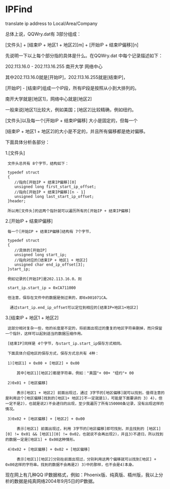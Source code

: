 IPFind
======

translate ip address to Local/Area/Company

 总体上说，QQWry.dat有 3部分组成：
 
  [文件头] + [结束IP + 地区1 + 地区2][m] + [开始IP + 结束IP偏移][n]
 
 先说明一下以上每个部分指的具体是什么。在QQWry.dat 中每个记录描述如下：
 
  202.113.16.0   - 202.113.16.255 南开大学   网络中心
 
  其中202.113.16.0就是[开始IP]，202.113.16.255就是[结束IP]，
 
  [开始IP] - [结束IP]组成一个IP段，所有IP段是按照从小到大排列的。
 
  南开大学就是[地区1]，网络中心就是[地区2]
 
  一般来说[地区1]比较大，例如美国；[地区2]比较精确，例如纽约。
 
  [文件头]以及每一个[开始IP + 结束IP偏移] 大小是固定的，但每一个
 
  [结束IP + 地区1 + 地区2]的大小是不定的，并且所有偏移都是绝对偏移。
 
  下面具体分析各部分：
 
  1.[文件头]
 
 	 文件头总共有 8个字节，结构如下：
 
 	 typedef struct
 	 {
 		//指向[开始IP + 结束IP偏移][0]
 		unsigned long first_start_ip_offset;
 		//指向[开始IP + 结束IP偏移][n - 1]
 		unsigned long last_start_ip_offset;
 	 }header;
 
 	 所以用[文件头]的这两个指针就可以遍历所有的[开始IP + 结束IP偏移]
 
  2.[开始IP + 结束IP偏移]
 
 	 每一个[开始IP + 结束IP偏移]结构有 7个字节，
 
 	 typedef struct
 	 {
 		//具体的[开始IP]
 		unsigned long start_ip;
 		//指向对应的[结束IP + 地区1 + 地区2]
 		unsigned char end_ip_offset[3];
 	 }start_ip;
 
 	 例如记录的[开始IP]是202.113.16.0，则
 
 	 start_ip.start_ip = 0xCA711000
 
 	 但注意，保存在文件中的数据是倒过来的，即0x001071CA。
 
 	  通过start_ip.end_ip_offset可以定位到相应的[结束IP+地区1+地区2]
 
  3.[结束IP + 地区1 + 地区2]
 
 	 这部分相对复杂一些，他的长度是不定的，将前面出现过的重复的地区字符串删掉，而只保留一个指针，这样可以起到适当的数据压缩作用。
 
 	 [结束IP]同样是 4个字节，与start_ip.start_ip保存方式相同。
 
 	 下面具体介绍地区的保存方式，保存方式总共有 4种：
 
 	 1)[地区1] + 0x00 + [地区2] + 0x00
 
 		 其中[地区1][地区2]都是字符串，例如："美国"+ 00+ "纽约"+ 00
 
 	 2)0x01 + [地区偏移]
 
 		 表示[地区1 + 地区2] 前面出现过，通过 3字节的[地区偏移]就可以找到，值得注意的是利用这个[地区偏移]找到的[地区1+ 地区2]不一定就是1)，可能是下面要讲的 3) 4)，但一定不是2)，也就是说2)不会递归的出现，至少我遍历了所有150000条记录，没有出现这样的情况。
 
 	 3)0x02 + [地区偏移] + [地区2] + 0x00
 
 		 表示[地区1] 前面出现过，利用 3字节的[地区偏移]即可找到，并且找到的 [地区1][0] != 0x01 && [地区1][0] != 0x02，也就说不会再出现2)，并且3)不递归，所以找到的数据一定是[地区1] + 0x00这种情形。
 
 	 4)0x02 + [地区偏移] + 0x02 + [地区偏移]
 
 		 表示[地区1][地区2]分别在前面出现过，分别利用这两个偏移就可以找到[地区] + 0x00这样的字符串。找到的数据不会再是2) 3)中的那样，也不会是4)本身。
 
  现在网上有几种QQ IP数据格式，例如：Phoenix版、纯真版、梧州版，我以上分析的数据是纯真网络2004年9月5日的IP数据。